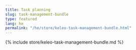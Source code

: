 ```yaml
---
title: Task planning
slug: task-management-bundle
type: featured
lang: he
permalink: "/he/store/keleo-task-management-bundle.html"
---
```


{% include store/keleo-task-management-bundle.md %}
